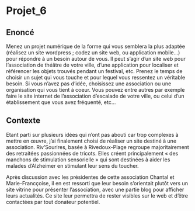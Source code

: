 Projet_6
========

Enoncé
------
Menez un projet numérique de la forme qui vous semblera la plus adaptée (réalisez un site wordpress ; codez un site web, ou application mobile…) pour répondre à un besoin autour de vous. Il peut s’agir d’un site web pour l’association de théâtre de votre ville, d’une application pour localiser et référencer les objets trouvés pendant un festival, etc. Prenez le temps de choisir un sujet qui vous touche et pour lequel vous ressentez un véritable besoin. Si vous n’avez pas d’idée, choisissez une association ou une organisation qui vous tient à coeur. Vous pouvez entre autres par exemple faire le site internet de l’association d’escalade de votre ville, ou celui d’un établissement que vous avez fréquenté, etc…

Contexte
------

Etant parti sur plusieurs idées qui n’ont pas abouti car trop complexes à mettre en œuvre, j’ai finalement choisi de réaliser un site destiné à une association. Riv’Sourires, basée à Rivedoux-Plage regroupe majoritairement des retraitées passionnées de tricots. Elles créent principalement « des manchons de stimulation sensorielle » qui sont destinées à aider les malades d’Alzheimer en stimulant leur sens du toucher.

Après discussion avec les présidentes de cette association Chantal et Marie-Francçoise, il en est ressorti que leur besoin s’orientait plutôt vers un site vitrine pour présenter l’association, avec une partie blog pour afficher leurs actualités. Ce site leur permettra de rester visibles sur le web et d’être contactées par tout donateur potentiel.